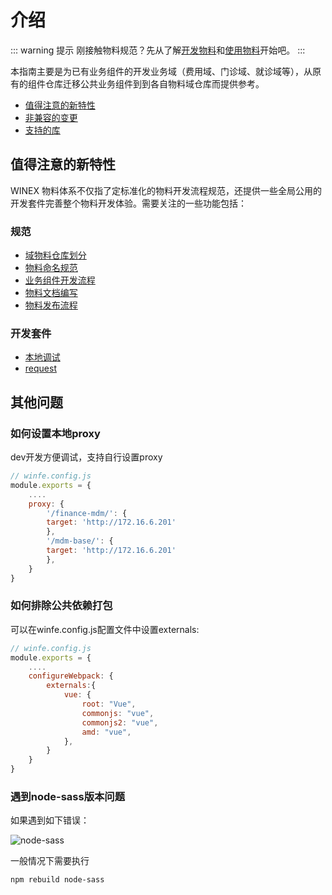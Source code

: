 # 介绍

::: warning  提示
刚接触物料规范？先从了解[开发物料](/guides/)和[使用物料](/usage/)开始吧。
:::

本指南主要是为已有业务组件的开发业务域（费用域、门诊域、就诊域等），从原有的组件仓库迁移公共业务组件到到各自物料域仓库而提供参考。


- [值得注意的新特性](#值得注意的新特性)
- [非兼容的变更](#非兼容的变更)
- [支持的库](#官方支持的库)



## 值得注意的新特性

WINEX 物料体系不仅指了定标准化的物料开发流程规范，还提供一些全局公用的开发套件完善整个物料开发体验。需要关注的一些功能包括：


### 规范

- [域物料仓库划分](/guides/material-init.html)
- [物料命名规范](/guides/material-name.html)
- [业务组件开发流程](/guides/material-component.html)
- [物料文档编写](/guides/material-doc.html)
- [物料发布流程](/guides/material-release.html)


### 开发套件

- [本地调试](/plugins/start.html)
- [request](/plugins/request.html)

## 其他问题

### 如何设置本地proxy

dev开发方便调试，支持自行设置proxy

```javascript
// winfe.config.js
module.exports = {
    ....
    proxy: {
        '/finance-mdm/': {
        target: 'http://172.16.6.201'
        },
        '/mdm-base/': {
        target: 'http://172.16.6.201'
        },
    }
}
```

### 如何排除公共依赖打包

可以在winfe.config.js配置文件中设置externals:

```javascript
// winfe.config.js
module.exports = {
    ....
    configureWebpack: {
        externals:{
            vue: {
                root: "Vue",
                commonjs: "vue",
                commonjs2: "vue",
                amd: "vue",
            },
        }
    }
}
```

### 遇到node-sass版本问题

如果遇到如下错误：

<img :src="$withBase('/node-sass.png')" alt="node-sass"></img>

一般情况下需要执行

```sh
npm rebuild node-sass
```

